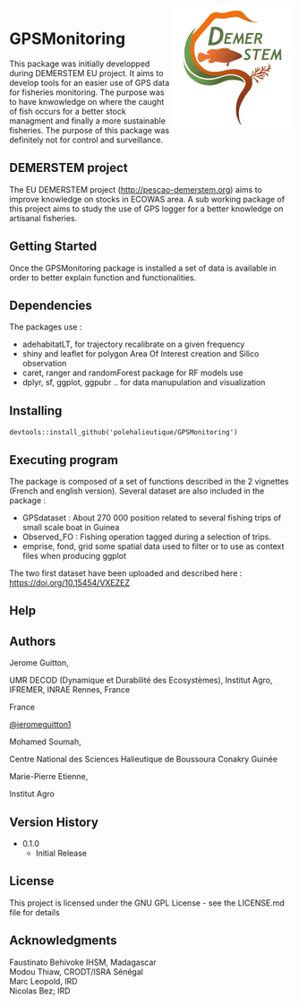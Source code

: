 <img src="./man/figures/demerstem_court_transpa.png" alt="DEMERSTEM project" align="right">

# GPSMonitoring

This package was initially developped during DEMERSTEM EU project. It aims to develop tools for an easier use of GPS data for fisheries monitoring. The purpose was to have knwowledge on where the caught of fish occurs for a better stock managment and finally a more sustainable fisheries. The purpose of this package was definitely not for control and surveillance.

## DEMERSTEM project

The EU DEMERSTEM project (http://pescao-demerstem.org) aims to improve knowledge on stocks in ECOWAS area. A sub working package of this project aims to study the use of GPS logger for a better knowledge on artisanal fisheries.

## Getting Started

Once the GPSMonitoring package is installed a set of data is available in order to better explain function and functionalities. 

## Dependencies

The packages use :
* adehabitatLT, for trajectory recalibrate on a given frequency
* shiny and leaflet for polygon Area Of Interest creation and Silico observation
* caret, ranger and randomForest package for RF models use
* dplyr, sf, ggplot, ggpubr .. for data manupulation and visualization

## Installing

```
devtools::install_github('polehalieutique/GPSMonitoring')
```

## Executing program

The package is composed of a set of functions described in the 2 vignettes (French and english version).
Several dataset are also included in the package : 

* GPSdataset : About 270 000 position related to several fishing trips of small scale boat in Guinea
* Observed_FO : Fishing operation tagged during a selection of trips. 
* emprise, fond, grid some spatial data used to filter or to use as context files when producing ggplot

The two first dataset have been uploaded and described here : https://doi.org/10.15454/VXEZEZ

## Help


## Authors

Jerome Guitton, 

UMR DECOD (Dynamique et Durabilité des Ecosystèmes), Institut Agro, IFREMER, INRAE Rennes, France

France


[@jeromeguitton1](https://twitter.com/jeromeguitton1)

Mohamed Soumah, 

Centre National des Sciences Halieutique de Boussoura 
Conakry
Guinée

Marie-Pierre Etienne, 

Institut Agro


## Version History

* 0.1.0
    * Initial Release

## License

This project is licensed under the GNU GPL License - see the LICENSE.md file for details

## Acknowledgments

Faustinato Behivoke IHSM, Madagascar<BR/>
Modou Thiaw, CRODT/ISRA Sénégal<BR/>
Marc Leopold, IRD<BR/>
Nicolas Bez; IRD<BR/>

